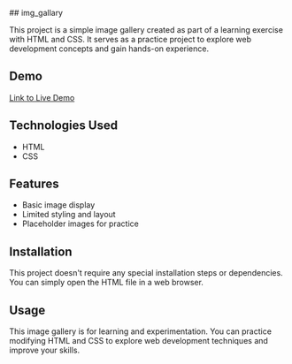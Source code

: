 #﻿# img_gallary


This project is a simple image gallery created as part of a learning exercise with HTML and CSS. It serves as a practice project to explore web development concepts and gain hands-on experience.

## Demo
[Link to Live Demo](your-demo-link)

## Technologies Used

- HTML
- CSS

## Features

- Basic image display
- Limited styling and layout
- Placeholder images for practice

## Installation

This project doesn't require any special installation steps or dependencies. You can simply open the HTML file in a web browser.

## Usage

This image gallery is for learning and experimentation. You can practice modifying HTML and CSS to explore web development techniques and improve your skills.

